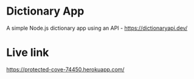 # Dictionary App
A simple Node.js dictionary app using an API - https://dictionaryapi.dev/ 

# Live link
https://protected-cove-74450.herokuapp.com/
